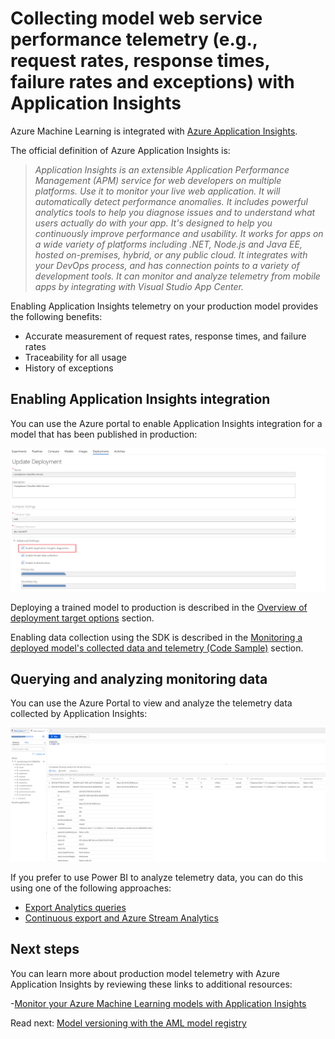 # Collecting model web service performance telemetry (e.g., request rates, response times, failure rates and exceptions) with Application Insights

Azure Machine Learning is integrated with [Azure Application Insights](https://docs.microsoft.com/en-us/azure/azure-monitor/app/app-insights-overview).

The official definition of Azure Application Insights is:

>*Application Insights is an extensible Application Performance Management (APM) service for web developers on multiple platforms. Use it to monitor your live web application. It will automatically detect performance anomalies. It includes powerful analytics tools to help you diagnose issues and to understand what users actually do with your app. It's designed to help you continuously improve performance and usability. It works for apps on a wide variety of platforms including .NET, Node.js and Java EE, hosted on-premises, hybrid, or any public cloud. It integrates with your DevOps process, and has connection points to a variety of development tools. It can monitor and analyze telemetry from mobile apps by integrating with Visual Studio App Center.*

Enabling Application Insights telemetry on your production model provides the following benefits:

- Accurate measurement of request rates, response times, and failure rates
- Traceability for all usage
- History of exceptions

## Enabling Application Insights integration

You can use the Azure portal to enable Application Insights integration for a model that has been published in production:

![Enable Application Insights integration in Azure Machine Learning](./media/azureml-telemetry-enable.png)

Deploying a trained model to production is described in the [Overview of deployment target options](../../model-deployment/deployment-target-options.md) section.

Enabling data collection using the SDK is described in the [Monitoring a deployed model's collected data and telemetry (Code Sample)](../monitoring-data-and-telemetry-code-sample.md) section.

## Querying and analyzing monitoring data

You can use the Azure Portal to view and analyze the telemetry data collected by Application Insights:

![View Application Insights telemetry data in Azure Portal](./media/azureml-telemetry-azure-portal.png)

If you prefer to use Power BI to analyze telemetry data, you can do this using one of the following approaches:

- [Export Analytics queries](https://docs.microsoft.com/en-us/azure/azure-monitor/app/export-power-bi#export-analytics-queries)
- [Continuous export and Azure Stream Analytics](https://docs.microsoft.com/en-us/azure/azure-monitor/app/export-stream-analytics)

## Next steps

You can learn more about production model telemetry with Azure Application Insights by reviewing these links to additional resources:

-[Monitor your Azure Machine Learning models with Application Insights](https://docs.microsoft.com/en-us/azure/machine-learning/service/how-to-enable-app-insights)

Read next: [Model versioning with the AML model registry](./model-versioning.md)